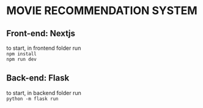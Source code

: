 # MOVIE RECOMMENDATION SYSTEM
## Front-end: Nextjs
to start, in frontend folder run\
```npm install```\
```npm run dev```
## Back-end: Flask
to start, in backend folder run\
```python -m flask run ```